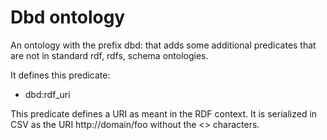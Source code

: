 # Dbd ontology

An ontology with the prefix dbd: that adds some additional predicates that
are not in standard rdf, rdfs, schema ontologies.

It defines this predicate:

* dbd:rdf_uri

This predicate defines a URI as meant in the RDF context. It is serialized in CSV as
the URI http://domain/foo without the <> characters.
